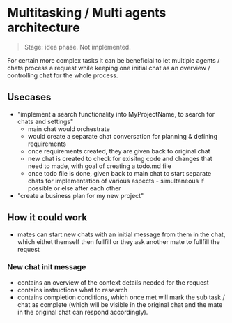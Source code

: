 # Multitasking / Multi agents architecture 

> Stage: idea phase. Not implemented.

For certain more complex tasks it can be beneficial to let multiple agents / chats process a request while keeping one initial chat as an overview / controlling chat for the whole process.

## Usecases

- "implement a search functionality into MyProjectName, to search for chats and settings"
	- main chat would orchestrate
	- would create a separate chat conversation for planning & defining requirements
	- once requirements created, they are given back to original chat
	- new chat is created to check for exisitng code and changes that need to made, with goal of creating a todo.md file
	- once todo file is done, given back to main chat to start separate chats for implementation of various aspects - simultaneous if possible or else after each other
- "create a business plan for my new project"


## How it could work

- mates can start new chats with an initial message from them in the chat, which eithet themself then fullfill or they ask another mate to fullfill the request

### New chat init message

- contains an overview of the context details needed for the request
- contains instructions what to research
- contains completion conditions, which once met will mark the sub task / chat as complete (which will be visible in the original chat and the mate in the original chat can respond accordingly).